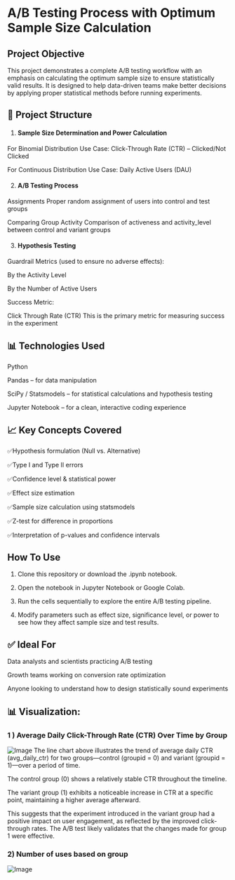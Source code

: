 
# A/B Testing Process with Optimum Sample Size Calculation





## Project Objective
This project demonstrates a complete A/B testing workflow with an emphasis on calculating the optimum sample size to ensure statistically valid results. It is designed to help data-driven teams make better decisions by applying proper statistical methods before running experiments.
## 📂 Project Structure

1. #### Sample Size Determination and Power Calculation
For Binomial Distribution
Use Case: Click-Through Rate (CTR) – Clicked/Not Clicked

For Continuous Distribution
Use Case: Daily Active Users (DAU)

2. #### A/B Testing Process
Assignments
Proper random assignment of users into control and test groups

Comparing Group Activity
Comparison of activeness and activity_level between control and variant groups

3. #### Hypothesis Testing
Guardrail Metrics (used to ensure no adverse effects):

By the Activity Level

By the Number of Active Users

Success Metric:

Click Through Rate (CTR)
This is the primary metric for measuring success in the experiment
## 📊 Technologies Used

Python

Pandas – for data manipulation

SciPy / Statsmodels – for statistical calculations and hypothesis testing

Jupyter Notebook – for a clean, interactive coding experience
## 📈 Key Concepts Covered

✅Hypothesis formulation (Null vs. Alternative)

✅Type I and Type II errors

✅Confidence level & statistical power

✅Effect size estimation

✅Sample size calculation using statsmodels

✅Z-test for difference in proportions

✅Interpretation of p-values and confidence intervals
##  How To Use

1. Clone this repository or download the .ipynb notebook.

2. Open the notebook in Jupyter Notebook or Google Colab.

3. Run the cells sequentially to explore the entire A/B testing pipeline.

4. Modify parameters such as effect size, significance level, or power to see how they affect sample size and test results.
## ✅ Ideal For


Data analysts and scientists practicing A/B testing

Growth teams working on conversion rate optimization

Anyone looking to understand how to design statistically sound experiments
## 📊 Visualization: 
### 1 ) Average Daily Click-Through Rate (CTR) Over Time by Group 

![Image](https://github.com/user-attachments/assets/a8142308-7da9-4800-893a-774171ef27ed)
The line chart above illustrates the trend of average daily CTR (avg_daily_ctr) for two groups—control (groupid = 0) and variant (groupid = 1)—over a period of time.

The control group (0) shows a relatively stable CTR throughout the timeline.

The variant group (1) exhibits a noticeable increase in CTR at a specific point, maintaining a higher average afterward.

This suggests that the experiment introduced in the variant group had a positive impact on user engagement, as reflected by the improved click-through rates. The A/B test likely validates that the changes made for group 1 were effective.

### 2) Number of uses based on group 

![Image](https://github.com/user-attachments/assets/343d00be-4fec-41b8-9441-7b2977a2cfaa)


